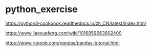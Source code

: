 # python_exercise
https://python3-cookbook.readthedocs.io/zh_CN/latest/index.html

https://www.liaoxuefeng.com/wiki/1016959663602400

https://www.runoob.com/pandas/pandas-tutorial.html
